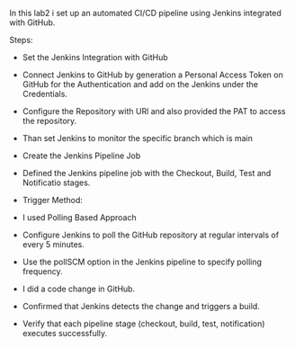 In this lab2 i set up an automated CI/CD pipeline using Jenkins integrated with GitHub. 

Steps:
-   Set the Jenkins Integration with GitHub
-   Connect Jenkins to GitHub by generation a Personal Access Token on GitHub for the Authentication and add on the Jenkins under the Credentials.
-   Configure the Repository with URl and also provided the PAT to access the repository.
-   Than set Jenkins to monitor the specific branch which is main

  
-   Create the Jenkins Pipeline Job
-   Defined the Jenkins pipeline job with the Checkout, Build, Test and Notificatio stages.

-   Trigger Method:
-   I used Polling Based Approach
-   Configure Jenkins to poll the GitHub repository at regular intervals of every 5 minutes.
-   Use the pollSCM option in the Jenkins pipeline to specify polling frequency.


-   I did a code change in GitHub. 
-   Confirmed that Jenkins detects the change and triggers a build.
-   Verify that each pipeline stage (checkout, build, test, notification) executes successfully.
